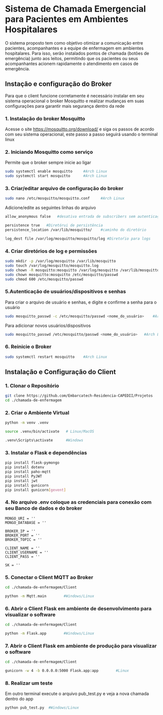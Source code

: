 # Sistema de Chamada Emergencial para Pacientes em Ambientes Hospitalares

O sistema proposto tem como objetivo otimizar a comunicação entre pacientes, acompanhantes e a equipe de enfermagem em ambientes hospitalares. Para isso, serão instalados pontos de chamada (botões de emergência) junto aos leitos, permitindo que os pacientes ou seus acompanhantes acionem rapidamente o atendimento em casos de emergência.


##  **Instação e configuração do Broker**

Para que o client funcione corretamente é necessário instalar em seu sistema operacional o broker Mosquitto e realizar mudanças em suas configurações para garantir mais segurança dentro da rede 

### **1. Instalação do broker Mosquitto**
Acesse o site https://mosquitto.org/download/ e siga os passos de acordo com seu sistema operacional, este passo a passo seguirá usando o terminal linux

### **2. Iniciando Mosquitto como serviço**
Permite que o broker sempre inicie ao ligar
```bash
sudo systemctl enable mosquitto     #Arch Linux
sudo systemctl start mosquitto      #Arch Linux
```
### **3. Criar/editar arquivo de configuração do broker**
```bash
sudo nano /etc/mosquitto/mosquitto.conf     #Arch Linux
```

Adicione/edite as seguintes linhas do arquivo
```bash
allow_anonymous false   #desativa entrada de subscribers sem autenticação
```

```bash
persistence true   #Diretórui de persistência
persistence_location /var/lib/mosquitto/    #caminho do diretório
```

```bash
log_dest file /var/log/mosquitto/mosquitto/log #Diretoŕio para logs
```

### **4. Criar diretórios de log e permissões**
```bash
sudo mkdir -p /var/log/mosquitto /var/lib/mosquitto
sudo touch /var/log/mosquitto/mosquitto.log
sudo chown -R mosquitto:mosquitto /var/log/mosquitto /var/lib/mosquitto
sudo chown mosquitto:mosquitto /etc/mosquitto/passwd
sudo chmod 600 /etc/mosquitto/passwd
```
### **5.Autenticação de usuários/dispositivos e senhas**
Para criar o arquivo de usuário e senhas, e digite e confirme a senha para o usuário
```bash
sudo mosquitto_passwd -c /etc/mosquitto/passwd <nome_do_usuário>    #Arch Linux
```

Para adicionar novos usuários/dispositivos
```bash
sudo mosquitto_passwd /etc/mosquitto/passwd <nome_do_usuário>   #Arch Linux 
```

### **6. Reinicie o Broker**
```bash
sudo systemctl restart mosquitto    #Arch Linux
```

## **Instalação e Configuração do Client**

### **1. Clonar o Repositório**

```bash
git clone https://github.com/Embarcatech-Residencia-CAPEDII/Projetos
cd ./chamada-de-enfermagem
```

### **2. Criar o Ambiente Virtual**
```bash
python -m venv .venv
```

```bash
source .venv/bin/activate   # Linux/MacOS
```

```bash
.venv\Scripts\activate      #Windows
```

### **3. Instalar o Flask e dependências**
```bash
pip install flask-pymongo
pip install dotenv
pip install paho-mqtt
pip install PyJWT
pip install jwt
pip install gunicorn
pip install gunicorn[gevent]
```
### **4. No arquivo .env coloque as credenciais para conexão com seu Banco de dados e do broker**
```
MONGO_URI = ''
MONGO_DATABASE = ''

BROKER_IP = ''
BROKER_PORT = ''
BROKER_TOPIC = ''

CLIENT_NAME = ''
CLIENT_USERNAME = ''
CLIENT_PASS = ''

SK = ''

```

### **5. Conectar o Client MQTT ao Broker**
```bash
cd ./chamada-de-enfermagem/Client
```
```bash
python -m Mqtt.main        #Windows/Linux
```
### **6. Abrir o Client Flask em ambiente de desenvolvimento para visualizar o software**
```bash
cd ./chamada-de-enfermagem/Client
```
```bash
python -m Flask.app        #Windows/Linux
```

### **7. Abrir o Client Flask em ambiente de produção para visualizar o software**
```bash
cd ./chamada-de-enfermagem/Client
```
```bash
gunicorn -w 4 -b 0.0.0.0:5000 Flask.app:app        #Linux
```

### **8. Realizar um teste**
Em outro terminal execute o arquivo pub_test.py e veja a nova chamada dentro do app 
```bash
python pub_test.py  #Windows/Linux
```

